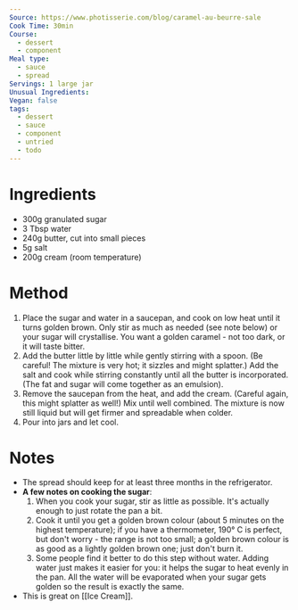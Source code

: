 ```yaml
---
Source: https://www.photisserie.com/blog/caramel-au-beurre-sale
Cook Time: 30min
Course:
  - dessert
  - component
Meal type:
  - sauce
  - spread
Servings: 1 large jar
Unusual Ingredients: 
Vegan: false
tags:
  - dessert
  - sauce
  - component
  - untried
  - todo
---
```

# Ingredients

- 300g granulated sugar  
- 3 Tbsp water  
- 240g butter, cut into small pieces  
- 5g salt  
- 200g cream (room temperature)

# Method

1. Place the sugar and water in a saucepan, and cook on low heat until it turns golden brown. Only stir as much as needed (see note below) or your sugar will crystallise. You want a golden caramel - not too dark, or it will taste bitter. 
2. Add the butter little by little while gently stirring with a spoon. (Be careful! The mixture is very hot; it sizzles and might splatter.) Add the salt and cook while stirring constantly until all the butter is incorporated. (The fat and sugar will come together as an emulsion).  
3. Remove the saucepan from the heat, and add the cream. (Careful again, this might splatter as well!) Mix until well combined. The mixture is now still liquid but will get firmer and spreadable when colder.
4. Pour into jars and let cool.

# Notes

- The spread should keep for at least three months in the refrigerator.
- **A few notes on cooking the sugar**: 
	1. When you cook your sugar, stir as little as possible. It's actually enough to just rotate the pan a bit.
	2. Cook it until you get a golden brown colour (about 5 minutes on the highest temperature); if you have a thermometer, 190° C is perfect, but don't worry - the range is not too small; a golden brown colour is as good as a lightly golden brown one; just don't burn it.
	3. Some people find it better to do this step without water. Adding water just makes it easier for you: it helps the sugar to heat evenly in the pan. All the water will be evaporated when your sugar gets golden so the result is exactly the same.
- This is great on [[Ice Cream]].